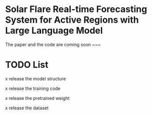 # Solar Flare Real-time Forecasting System for Active Regions with Large Language Model

The paper and the code are coming soon ~~~

# TODO List

x release the model structure

x release the training code

x release the pretrained weight

x release the dataset
